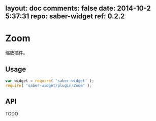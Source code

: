 layout: doc
comments: false
date: 2014-10-2 5:37:31
repo: saber-widget
ref: 0.2.2
---

# Zoom

缩放插件。


## Usage

``` javascript
var widget = require( 'saber-widget' );
require( 'saber-widget/plugin/Zoom' );
```

## API

TODO

